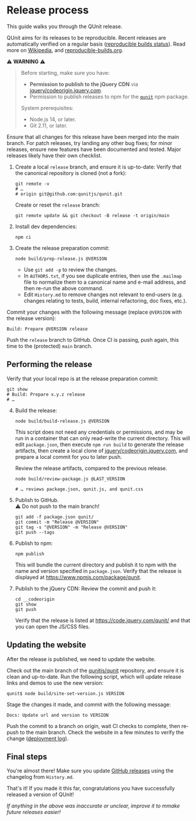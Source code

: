 # Release process

This guide walks you through the QUnit release.

QUnit aims for its releases to be reproducible. Recent releases are automatically verified on a regular basis ([reproducible builds status](https://github.com/qunitjs/qunit/actions/workflows/reproducible.yaml)). Read more on [Wikipedia](https://en.wikipedia.org/wiki/Reproducible_builds), and [reproducible-builds.org](https://reproducible-builds.org/).


⚠️ **WARNING** ⚠️

> Before starting, make sure you have:
>
> * **Permission to publish to the jQuery CDN** via [jquery/codeorigin.jquery.com](https://github.com/jquery/codeorigin.jquery.com).
> * Permission to publish releases to npm for the [`qunit`](https://www.npmjs.com/package/qunit) npm package.
>
> System prerequisites:
>
> * Node.js 14, or later.
> * Git 2.11, or later.

Ensure that all changes for this release have been merged into the main branch. For patch releases, try landing any other bug fixes; for minor releases, ensure new features have been documented and tested. Major releases likely have their own checklist.

1. Create a local  `release` branch, and ensure it is up-to-date:
   Verify that the canonical repository is cloned (not a fork):
   ```
   git remote -v
   # …
   # origin	git@github.com:qunitjs/qunit.git
   ```
   Create or reset the `release` branch:
   ```
   git remote update && git checkout -B release -t origin/main
   ```

2. Install dev dependencies:
   ```
   npm ci
   ```

3. Create the release preparation commit:
   ```
   node build/prep-release.js @VERSION
   ```

   * Use `git add -p` to review the changes.
   * In `AUTHORS.txt`, if you see duplicate entries, then use the `.mailmap` file to normalize them to a canonical name and e-mail address, and then re-run the above command.
   * Edit `History.md` to remove changes not relevant to end-users (e.g. changes relating to tests, build, internal refactoring, doc fixes, etc.).

  Commit your changes with the following message (replace `@VERSION` with the release version):
  ```
  Build: Prepare @VERSION release
  ```

  Push the `release` branch to GitHub.
  Once CI is passing, push again, this time to the (protected) `main` branch.

## Performing the release

Verify that your local repo is at the release preparation commit:

```
git show
# Build: Prepare x.y.z release
# …
```

4. Build the release:
   ```
   node build/build-release.js @VERSION
   ```
   This script does not need any credentials or permissions, and may be run in a container that can only read-write the current directory. This will edit `package.json`, then execute `npm run build` to generate the release artifacts, then create a local clone of [jquery/codeorigin.jquery.com](https://github.com/jquery/codeorigin.jquery.com), and prepare a local commit for you to later push.

   Review the release artifacts, compared to the previous release.
   ```
   node build/review-package.js @LAST_VERSION

   # … reviews package.json, qunit.js, and qunit.css
   ```

5. Publish to GitHub.<br>⚠️ Do not push to the main branch!
   ```
   git add -f package.json qunit/
   git commit -m "Release @VERSION"
   git tag -s "@VERSION" -m "Release @VERSION"
   git push --tags
   ```

6. Publish to npm:
   ```
   npm publish
   ````
   This will bundle the current directory and publish it to npm with the name and version specified in `package.json`.
   Verify that the release is displayed at <https://www.npmjs.com/package/qunit>.

7. Publish to the jQuery CDN:
   Review the commit and push it:
   ```
   cd __codeorigin
   git show
   git push
   ```
   Verify that the release is listed at <https://code.jquery.com/qunit/> and that you can open the JS/CSS files.

## Updating the website

After the release is published, we need to update the website.

Check out the main branch of the [qunitjs/qunit](https://github.com/qunitjs/qunit) repository, and ensure it is clean and up-to-date. Run the following script, which will update release links and demos to use the new version:

```
qunit$ node build/site-set-version.js VERSION
```

Stage the changes it made, and commit with the following message:

```
Docs: Update url and version to VERSION
```

Push the commit to a branch on origin, wait CI checks to complete, then re-push to the main branch. Check the website in a few minutes to verify the change ([deployment log](https://github.com/qunitjs/qunit/deployments/activity_log?environment=github-pages)).

## Final steps

You're almost there! Make sure you update [GitHub releases](https://github.com/qunitjs/qunit/releases) using the changelog from `History.md`.

That's it! If you made it this far, congratulations you have successfully released a version of QUnit!

_If anything in the above was inaccurate or unclear, improve it to mmake future releases easier!_
